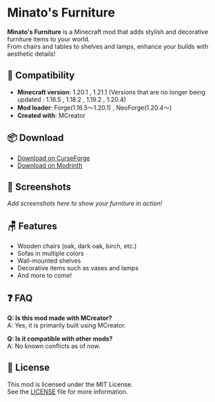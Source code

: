 # Minato's Furniture

**Minato's Furniture** is a Minecraft mod that adds stylish and decorative furniture items to your world.  
From chairs and tables to shelves and lamps, enhance your builds with aesthetic details!

## 🔧 Compatibility

- **Minecraft version**: 1.20.1 , 1.21.1  (Versions that are no longer being updated : 1.16.5 , 1.18.2 , 1.19.2 , 1.20.4)
- **Mod loader**: Forge(1.16.5～1.20.1) , NeoForge(1.20.4～)
- **Created with**: MCreator

## 📦 Download

- [Download on CurseForge](https://www.curseforge.com/minecraft/mc-mods/minato-furniture)  
- [Download on Modrinth](https://modrinth.com/mod/minato-furniture)

## 📸 Screenshots

_Add screenshots here to show your furniture in action!_

## 🪑 Features

- Wooden chairs (oak, dark oak, birch, etc.)
- Sofas in multiple colors
- Wall-mounted shelves
- Decorative items such as vases and lamps
- And more to come!

## ❓ FAQ

**Q: Is this mod made with MCreator?**  
A: Yes, it is primarily built using MCreator.

**Q: Is it compatible with other mods?**  
A: No known conflicts as of now.

## 📜 License

This mod is licensed under the MIT License.  
See the [LICENSE](./LICENSE) file for more information.
